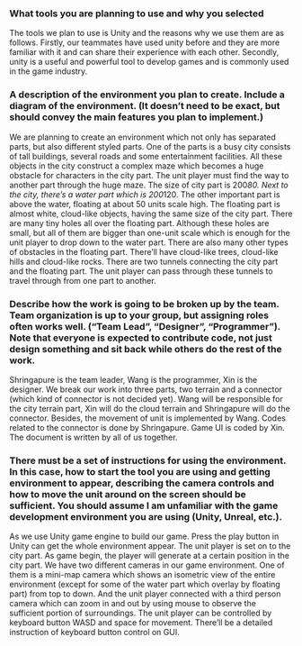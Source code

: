 ### What tools you are planning to use and why you selected 
The tools we plan to use is Unity and the reasons why we use them are as follows. Firstly, our teammates have used unity before and they are more familiar with it and can share their experience with each other. Secondly, unity is a useful and powerful tool to develop games and is commonly used in the game industry.


### A description of the environment you plan to create. Include a diagram of the environment. (It doesn’t need to be exact, but should convey the main features you plan to implement.)
We are planning to create an environment which not only has separated parts, but also different styled parts. One of the parts is a busy city consists of tall buildings, several roads and some entertainment facilities. All these objects in the city construct a complex maze which becomes a huge obstacle for characters in the city part. The unit player must find the way to another part through the huge maze. The size of city part is 200*80. Next to the city, there’s a water part which is 200*120. The other important part is above the water, floating at about 50 units scale high. The floating part is almost white, cloud-like objects, having the same size of the city part. There are many tiny holes all over the floating part. Although these holes are small, but all of them are bigger than one-unit scale which is enough for the unit player to drop down to the water part. There are also many other types of obstacles in the floating part. There’ll have cloud-like trees, cloud-like hills and cloud-like rocks. There are two tunnels connecting the city part and the floating part. The unit player can pass through these tunnels to travel through from one part to another.

### Describe how the work is going to be broken up by the team. Team organization is up to your group, but assigning roles often works well. (“Team Lead”, “Designer”, “Programmer”). Note that everyone is expected to contribute code, not just design something and sit back while others do the rest of the work.
Shringapure is the team leader, Wang is the programmer, Xin is the designer. We break our work into three parts, two terrain and a connector (which kind of connector is not decided yet). Wang will be responsible for the city terrain part, Xin will do the cloud terrain and Shringapure will do the connector. Besides, the movement of unit is implemented by Wang. Codes related to the connector is done by Shringapure. Game UI is coded by Xin. The document is written by all of us together.


### There must be a set of instructions for using the environment. In this case, how to start the tool you are using and getting environment to appear, describing the camera controls and how to move the unit around on the screen should be sufficient. You should assume I am unfamiliar with the game development environment you are using (Unity, Unreal, etc.).
As we use Unity game engine to build our game. Press the play button in Unity can get the whole environment appear. The unit player is set on to the city part. As game begin, the player will generate at a certain position in the city part. We have two different cameras in our game environment. One of them is a mini-map camera which shows an isometric view of the entire environment (except for some of the water part which overlay by floating part) from top to down. And the unit player connected with a third person camera which can zoom in and out by using mouse to observe the sufficient portion of surroundings. The unit player can be controlled by keyboard button WASD and space for movement. There’ll be a detailed instruction of keyboard button control on GUI. 

